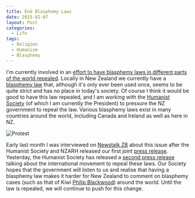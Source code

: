 ```yaml
---
title: End Blasphemy Laws
date: 2015-02-07
layout: Post
categories:
  - Life
tags:
  - Religion
  - Humanism
  - Blasphemy
---
```


I'm currently involved in an [effort to have blasphemy laws in different parts of the world repealed](http://end-blasphemy-laws.org/). Locally in New Zealand we currently have a [blasphemy law](http://www.legislation.govt.nz/act/public/1961/0043/latest/DLM329036.html) that, although it's only ever been used once, seems to be quite strict and has no place in today's society. Of course I think it would be good to have this law repealed, and I am working with the [Humanist Society](http://humanist.org.nz/)&nbsp;(of which I am currently the President) to pressure the NZ government to repeal the law. Various blasphemy laws exist in many countries around the world, including Canada and Ireland as well as here in NZ.

<!-- more -->

![Protest](http://www.thepersecution.org/news/10/apma_protest.jpg)

Early last month I was interviewed on [Newstalk ZB](http://www.newstalkzb.co.nz/news/national/push-for-nz-to-show-support-scrap-blasphemy-law/)&nbsp;about this issue after the Humanist Society and NZARH released our first joint [press release](http://humanist.org.nz/news/release/new-zealand-humanists-secularists-and-atheists-call-for-strengthening-of-free-speech-in-wake-of-charlie-hebdo-terror-attack). Yesterday, the Humanist Society has released a [second press release](http://humanist.org.nz/news/release/international-campaign-calls-for-end-of-blasphemy-laws) talking about the international movement to repeal these laws. Our Society hopes that the government will listen to us and realise that having a blasphemy law makes it harder for New Zealand to comment on blasphemy cases (such as that of Kiwi [Philip Blackwood](http://www.stuff.co.nz/world/asia/64298410/Kiwi-faces-Myanmar-court-over-Buddha-images)) around the world. Until the law is repealed, we will continue to push for this change.
